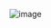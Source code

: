 ![image](https://github.com/vadim-soude/ToastNotifier/assets/94833069/434e441a-aec4-4423-b838-a46cf9e14e06)
